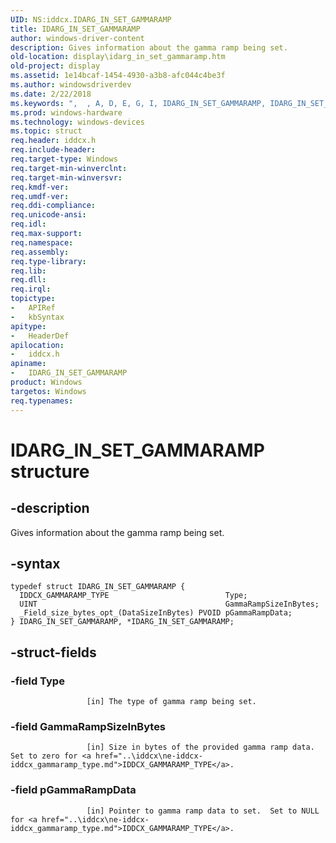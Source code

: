 ```yaml
---
UID: NS:iddcx.IDARG_IN_SET_GAMMARAMP
title: IDARG_IN_SET_GAMMARAMP
author: windows-driver-content
description: Gives information about the gamma ramp being set.
old-location: display\idarg_in_set_gammaramp.htm
old-project: display
ms.assetid: 1e14bcaf-1454-4930-a3b8-afc044c4be3f
ms.author: windowsdriverdev
ms.date: 2/22/2018
ms.keywords: ",  , A, D, E, G, I, IDARG_IN_SET_GAMMARAMP, IDARG_IN_SET_GAMMARAMP structure [Display Devices], M, N, P, R, S, T, _, display.idarg_in_set_gammaramp, iddcx/IDARG_IN_SET_GAMMARAMP"
ms.prod: windows-hardware
ms.technology: windows-devices
ms.topic: struct
req.header: iddcx.h
req.include-header: 
req.target-type: Windows
req.target-min-winverclnt: 
req.target-min-winversvr: 
req.kmdf-ver: 
req.umdf-ver: 
req.ddi-compliance: 
req.unicode-ansi: 
req.idl: 
req.max-support: 
req.namespace: 
req.assembly: 
req.type-library: 
req.lib: 
req.dll: 
req.irql: 
topictype:
-	APIRef
-	kbSyntax
apitype:
-	HeaderDef
apilocation:
-	iddcx.h
apiname:
-	IDARG_IN_SET_GAMMARAMP
product: Windows
targetos: Windows
req.typenames: 
---
```


# IDARG_IN_SET_GAMMARAMP structure


## -description


Gives information about the gamma ramp being set.
             


## -syntax


````
typedef struct IDARG_IN_SET_GAMMARAMP {
  IDDCX_GAMMARAMP_TYPE                          Type;
  UINT                                          GammaRampSizeInBytes;
  _Field_size_bytes_opt_(DataSizeInBytes) PVOID pGammaRampData;
} IDARG_IN_SET_GAMMARAMP, *IDARG_IN_SET_GAMMARAMP;
````


## -struct-fields




### -field Type


                     [in] The type of gamma ramp being set.
                 


### -field GammaRampSizeInBytes


                     [in] Size in bytes of the provided gamma ramp data.  Set to zero for <a href="..\iddcx\ne-iddcx-iddcx_gammaramp_type.md">IDDCX_GAMMARAMP_TYPE</a>.


### -field pGammaRampData


                     [in] Pointer to gamma ramp data to set.  Set to NULL for <a href="..\iddcx\ne-iddcx-iddcx_gammaramp_type.md">IDDCX_GAMMARAMP_TYPE</a>.

